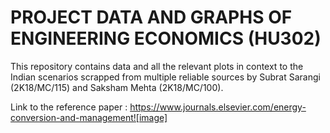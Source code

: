 # PROJECT DATA AND GRAPHS OF ENGINEERING ECONOMICS (HU302)
This repository contains data and all the relevant plots in context to the Indian scenarios scrapped from multiple reliable sources by Subrat Sarangi (2K18/MC/115) and Saksham Mehta (2K18/MC/100).

Link to the reference paper : https://www.journals.elsevier.com/energy-conversion-and-management![image]
